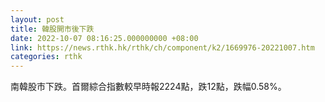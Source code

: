 ```yaml
---
layout: post
title: 韓股開市後下跌
date: 2022-10-07 08:16:25.000000000 +08:00
link: https://news.rthk.hk/rthk/ch/component/k2/1669976-20221007.htm
categories: rthk
---
```


南韓股市下跌。首爾綜合指數較早時報2224點，跌12點，跌幅0.58%。
